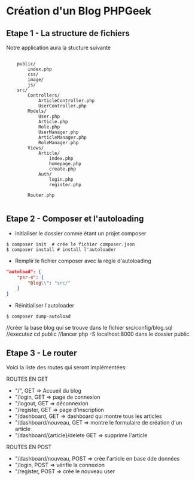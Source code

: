 # Création d'un Blog PHPGeek


## Etape 1 - La structure de fichiers

Notre application aura la stucture suivante

```

    public/
        index.php
        css/
        image/
        js/
    src/
        Controllers/
            ArticleController.php
            UserController.php           
        Models/
            User.php
            Article.php
            Role.php
            UserManager.php
            ArticleManager.php
            RoleManager.php
        Views/
            Article/
                index.php
                homepage.php
                create.php
            Auth/
                login.php
                register.php
            
        Router.php
        
```

## Etape 2 - Composer et l'autoloading

- Initialiser le dossier comme étant un projet composer

```shell
$ composer init  # crée le fichier composer.json
$ composer install # install l'autoloader
```

- Remplir le fichier composer avec la règle d'autoloading

```json
"autoload": {
    "psr-4": {
        "Blog\\": "src/"
    }
}
```

- Réinitialiser l'autoloader

```shell
$ composer dump-autoload
```
//créer la base blog qui se trouve dans le fichier src/config/blog.sql
//executez  cd public
//lancer php -S localhost:8000 dans le dossier public

## Etape 3 - Le router
Voici la liste des routes qui seront implémentées:

ROUTES EN GET
- "/", GET => Accueil du blog
- "/login, GET => page de connexion
- "/logout, GET => déconnexion
- "/register, GET => page d'inscription
- "/dashboard, GET => dashboard qui montre tous les articles 
- "/dashboard/nouveau, GET => montre le formulaire de création d'un article
- "/dashboard/{article}/delete GET => supprime l'article

ROUTES EN POST
- "/dashboard/nouveau, POST => crée l'article en base dde données
- "/login, POST =>  vérifie la connexion
- "/register, POST =>  crée le nouveau user
